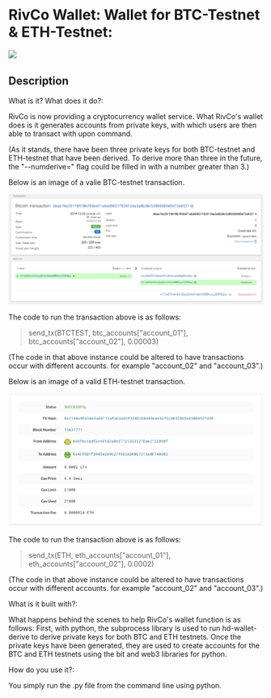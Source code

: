 # RivCo Wallet: Wallet for BTC-Testnet & ETH-Testnet:

![](https://coindoo.com/wp-content/uploads/2019/09/secure_cryptocurrency_wallet.png)

## Description

What is it? What does it do?:

RivCo is now providing a cryptocurrency wallet service. What RivCo's wallet does is it generates accounts from private keys, with which users are then able to transact with upon command. 

(As it stands, there have been three private keys for both BTC-testnet and ETH-testnet that have been derived. To derive more than three in the future, the "--numderive=" flag could be filled in with a number greater than 3.)

Below is an image of a valie BTC-testnet transaction.

![](./screenshots/btc-testnet-tx-confirmation.png)

The code to run the transaction above is as follows:

> send_tx(BTCTEST, btc_accounts["account_01"], btc_accounts["account_02"], 0.00003)

(The code in that above instance could be altered to have transactions occur with different accounts. for example "account_02" and "account_03".)

Below is an image of a valid ETH-testnet transaction.

![](./screenshots/eth-testnet-tx-confirmation.png)

The code to run the transaction above is as follows:

> send_tx(ETH, eth_accounts["account_01"], eth_accounts["account_02"], 0.0002)

(The code in that above instance could be altered to have transactions occur with different accounts. for example "account_02" and "account_03".)

What is it built with?:

What happens behind the scenes to help RivCo's wallet function is as follows: First, with python, the subprocess library is used to run hd-wallet-derive to derive private keys for both BTC and ETH testnets. Once the private keys have been generated, they are used to create accounts for the BTC and ETH testnets using the bit and web3 libraries for python.

How do you use it?:

You simply run the .py file from the command line using python.
